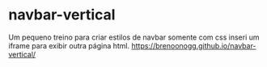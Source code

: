 # navbar-vertical
Um pequeno treino para criar estilos de navbar somente com css
inseri um iframe para exibir outra página html.
https://brenoonogg.github.io/navbar-vertical/
